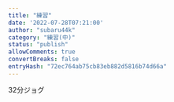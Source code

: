 ```yaml
---
title: "練習"
date: '2022-07-28T07:21:00'
author: "subaru44k"
category: "練習(中)"
status: "publish"
allowComments: true
convertBreaks: false
entryHash: "72ec764ab75cb83eb882d5816b74d66a"
---
```

32分ジョグ

